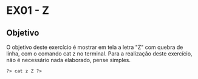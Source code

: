 # EX01 - Z

## Objetivo
O objetivo deste exercício é mostrar em tela a letra "Z" com quebra de linha, com o comando cat z no terminal. Para a realização deste exercício, não é necessário nada elaborado, pense simples.

`
?> cat z
Z
?>
`